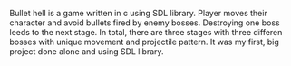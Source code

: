 Bullet hell is a game written in c using SDL library. 
Player moves their character and avoid bullets fired by enemy bosses. Destroying one boss leeds to the next stage.
In total, there are three stages with three differen bosses with unique movement and projectile pattern.
It was my first, big project done alone and using SDL library.

